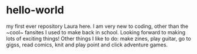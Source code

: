 # hello-world
my first ever repository
Laura here. I am very new to coding, other than the ~cool~ fansites I used to make back in school. Looking forward to making lots of exciting things! Other things I like to do: make zines, play guitar, go to gigss, read comics, knit and play point and click adventure games. 
